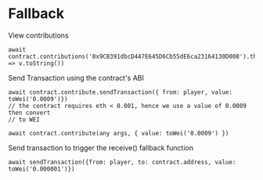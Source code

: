# Fallback

View contributions
```Solidity
await contract.contributions('0x9CB391dbcD447E645D6Cb55dE6ca23164130D008').then(v => v.toString())
```

Send Transaction using the contract's ABI
```Solidity
await contract.contribute.sendTransaction({ from: player, value: toWei('0.0009')})
// the contract requires eth < 0.001, hence we use a value of 0.0009 then convert 
// to WEI

await contract.contribute(any args, { value: toWei('0.0009') })
```

Send transaction to trigger the receive() fallback function
```Solidity
await sendTransaction({from: player, to: contract.address, value: toWei('0.000001')})
```
